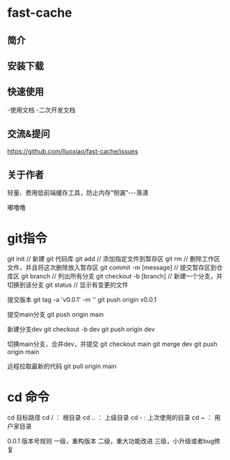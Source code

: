 # fast-cache

## 简介

## 安装下载

## 快速使用
-使用文档
-二次开发文档

## 交流&提问
https://github.com/lluoxiao/fast-cache/issues

## 关于作者


轻量、费用低前端缓存工具，防止内存“侧漏”---落潇 

嘟噜噜
 

# git指令
git init // 新建 git 代码库
git add // 添加指定文件到暂存区
git rm // 删除工作区文件，并且将这次删除放入暂存区
git commit -m [message] // 提交暂存区到仓库区
git branch // 列出所有分支
git checkout -b [branch] // 新建一个分支，并切换到该分支
git status // 显示有变更的文件 


提交版本
git tag -a 'v0.0.1' -m ''
git push origin v0.0.1

提交main分支
git push origin main

新建分支dev
git checkout -b dev
git push origin dev

切换main分支，合并dev，并提交
git checkout main
git merge dev
git push origin main


远程拉取最新的代码
git pull origin main


# cd 命令
cd 目标路径
cd /  ： 根目录
cd .. ： 上级目录
cd -  :  上次使用的目录
cd ~  ： 用户家目录


0.0.1
版本号规则
一级，重构版本
二级，重大功能改进
三级，小升级或者bug修复

###